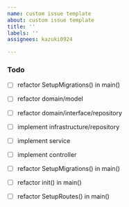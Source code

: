 ```yaml
---
name: custom issue template
about: custom issue template
title: ''
labels: ''
assignees: kazuki0924

---
```


### Todo

- [ ] refactor SetupMigrations() in main()

- [ ] refactor domain/model

- [ ] refactor domain/interface/repository

- [ ] implement infrastructure/repository

- [ ] implement service

- [ ] implement controller

- [ ] refactor SetupMigrations() in main()

- [ ] refactor init() in main()

- [ ] refactor SetupRoutes() in main()
